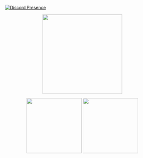[![Discord Presence](https://lanyard.cnrad.dev/api/676175784473264165)](https://discord.com/users/676175784473264165)
<p align="center">
  <img src="https://cdn.discordapp.com/attachments/965787351555129494/967350787992858684/unknown.png", width="260"/>
  <br>
<div align="center">
  <img height="180em" src="https://github-readme-stats.vercel.app/api?username=illic1t&show_icons=true&theme=synthwave&include_all_commits=true&count_private=true"/>
  <img height="180em" src="https://github-readme-stats.vercel.app/api/top-langs/?username=rafaballerini&layout=compact&langs_count=7&theme=synthwave"
</div>
 <div style="display: inline_block"><br>
